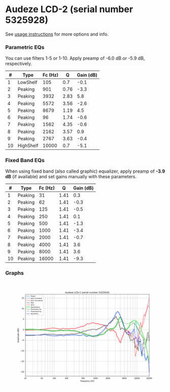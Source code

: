 # Audeze LCD-2 (serial number 5325928)
See [usage instructions](https://github.com/jaakkopasanen/AutoEq#usage) for more options and info.

### Parametric EQs
You can use filters 1-5 or 1-10. Apply preamp of -6.0 dB or -5.9 dB, respectively.

|   # | Type      |   Fc (Hz) |    Q |   Gain (dB) |
|-----|-----------|-----------|------|-------------|
|   1 | LowShelf  |       105 | 0.7  |        -0.1 |
|   2 | Peaking   |       901 | 0.76 |        -3.3 |
|   3 | Peaking   |      3932 | 2.83 |         5.8 |
|   4 | Peaking   |      5572 | 3.56 |        -2.6 |
|   5 | Peaking   |      8679 | 1.19 |         4.5 |
|   6 | Peaking   |        96 | 1.74 |        -0.6 |
|   7 | Peaking   |      1562 | 4.35 |        -0.6 |
|   8 | Peaking   |      2162 | 3.57 |         0.9 |
|   9 | Peaking   |      2767 | 3.63 |        -0.4 |
|  10 | HighShelf |     10000 | 0.7  |        -5.1 |

### Fixed Band EQs
When using fixed band (also called graphic) equalizer, apply preamp of **-3.9 dB** (if available) and set gains manually with these parameters.

|   # | Type    |   Fc (Hz) |    Q |   Gain (dB) |
|-----|---------|-----------|------|-------------|
|   1 | Peaking |        31 | 1.41 |         0.3 |
|   2 | Peaking |        62 | 1.41 |        -0.3 |
|   3 | Peaking |       125 | 1.41 |        -0.5 |
|   4 | Peaking |       250 | 1.41 |         0.1 |
|   5 | Peaking |       500 | 1.41 |        -1.3 |
|   6 | Peaking |      1000 | 1.41 |        -3.4 |
|   7 | Peaking |      2000 | 1.41 |        -0.7 |
|   8 | Peaking |      4000 | 1.41 |         3.6 |
|   9 | Peaking |      8000 | 1.41 |         3.6 |
|  10 | Peaking |     16000 | 1.41 |        -9.3 |

### Graphs
![](./Audeze%20LCD-2%20(serial%20number%205325928).png)
